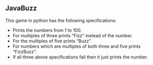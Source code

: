 ## JavaBuzz

This game in python has the following specifications:

- Prints the numbers from 1 to 100.
- For multiples of three prints “Fizz” instead of the number.
- For the multiples of five prints “Buzz”.
- For numbers which are multiples of both three and five prints “FizzBuzz”.
- If all three above specifications fail then it just prints the number.
